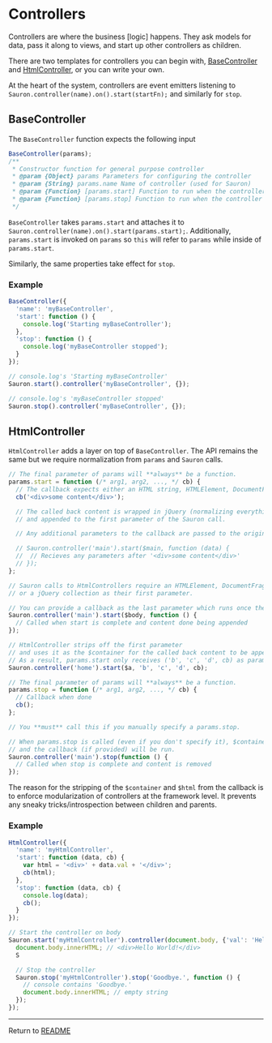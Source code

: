 # Controllers
Controllers are where the business \[logic\] happens. They ask models for data, pass it along to views, and start up other controllers as children.

There are two templates for controllers you can begin with, [BaseController](#basecontroller) and [HtmlController](#htmlcontroller), or you can write your own.

At the heart of the system, controllers are event emitters listening to `Sauron.controller(name).on().start(startFn);` and similarly for `stop`.

## BaseController
The `BaseController` function expects the following input
```js
BaseController(params);
/**
 * Constructor function for general purpose controller
 * @param {Object} params Parameters for configuring the controller
 * @param {String} params.name Name of controller (used for Sauron)
 * @param {Function} [params.start] Function to run when the controller is started via Sauron
 * @param {Function} [params.stop] Function to run when the controller is stopped via Sauron
 */
```

`BaseController` takes `params.start` and attaches it to `Sauron.controller(name).on().start(params.start);`. Additionally, `params.start` is invoked on `params` so `this` will refer to `params` while inside of `params.start`.

Similarly, the same properties take effect for `stop`.

### Example
```js
BaseController({
  'name': 'myBaseController',
  'start': function () {
    console.log('Starting myBaseController');
  },
  'stop': function () {
    console.log('myBaseController stopped');
  }
});

// console.log's 'Starting myBaseController'
Sauron.start().controller('myBaseController', {});

// console.log's 'myBaseController stopped'
Sauron.stop().controller('myBaseController', {});
```

## HtmlController
`HtmlController` adds a layer on top of `BaseController`. The API remains the same but we require normalization from `params` and `Sauron` calls.

```js
// The final parameter of params will **always** be a function.
params.start = function (/* arg1, arg2, ..., */ cb) {
  // The callback expects either an HTML string, HTMLElement, DocumentFragment, or jQuery collection.
  cb('<div>some content</div>');

  // The called back content is wrapped in jQuery (normalizing everything into a jQuery collection)
  // and appended to the first parameter of the Sauron call.

  // Any additional parameters to the callback are passed to the original callback (if provided).

  // Sauron.controller('main').start($main, function (data) {
  //  // Recieves any parameters after '<div>some content</div>'
  // });
};

// Sauron calls to HtmlControllers require an HTMLElement, DocumentFragment,
// or a jQuery collection as their first parameter.

// You can provide a callback as the last parameter which runs once the controller has been started.
Sauron.controller('main').start($body, function () {
  // Called when start is complete and content done being appended
});

// HtmlController strips off the first parameter
// and uses it as the $container for the called back content to be appended to.
// As a result, params.start only receives ('b', 'c', 'd', cb) as parameters.
Sauron.controller('home').start($a, 'b', 'c', 'd', cb);
```

```js
// The final parameter of params will **always** be a function.
params.stop = function (/* arg1, arg2, ..., */ cb) {
  // Callback when done
  cb();
};

// You **must** call this if you manually specify a params.stop.

// When params.stop is called (even if you don't specify it), $container will be emptied
// and the callback (if provided) will be run.
Sauron.controller('main').stop(function () {
  // Called when stop is complete and content is removed
});
```

The reason for the stripping of the `$container` and `$html` from the callback is to enforce modularization of controllers at the framework level. It prevents any sneaky tricks/introspection between children and parents.

### Example
```js
HtmlController({
  'name': 'myHtmlController',
  'start': function (data, cb) {
    var html = '<div>' + data.val + '</div>';
    cb(html);
  },
  'stop': function (data, cb) {
    console.log(data);
    cb();
  }
});

// Start the controller on body
Sauron.start('myHtmlController').controller(document.body, {'val': 'Hello World!'}, function () {
  document.body.innerHTML; // <div>Hello World!</div>
  S

  // Stop the controller
  Sauron.stop('myHtmlController').stop('Goodbye.', function () {
    // console contains 'Goodbye.'
    document.body.innerHTML; // empty string
  });
});
```

-------------------------

Return to [README][readme]

[readme]: https://github.com/Ensighten/Halo/blob/master/README.md
